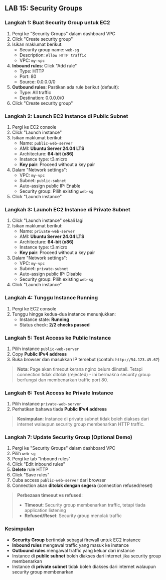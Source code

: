 ## LAB 15: Security Groups

### Langkah 1: Buat Security Group untuk EC2

1. Pergi ke "Security Groups" dalam dashboard VPC
2. Click "Create security group"
3. Isikan maklumat berikut:
   - Security group name: `web-sg`
   - Description: `Allow HTTP traffic`
   - VPC: `my-vpc`
4. **Inbound rules**: Click "Add rule"
   - Type: HTTP
   - Port: 80
   - Source: 0.0.0.0/0
5. **Outbound rules**: Pastikan ada rule berikut (default):
   - Type: All traffic
   - Destination: 0.0.0.0/0
6. Click "Create security group"

### Langkah 2: Launch EC2 Instance di Public Subnet

1. Pergi ke EC2 console
2. Click "Launch instance"
3. Isikan maklumat berikut:
   - Name: `public-web-server`
   - AMI: **Ubuntu Server 24.04 LTS**
   - Architecture: **64-bit (x86)**
   - Instance type: t3.micro
   - **Key pair**: Proceed without a key pair
4. Dalam "Network settings":
   - VPC: `my-vpc`
   - Subnet: `public-subnet`
   - Auto-assign public IP: Enable
   - Security group: Pilih existing `web-sg`
5. Click "Launch instance"

### Langkah 3: Launch EC2 Instance di Private Subnet

1. Click "Launch instance" sekali lagi
2. Isikan maklumat berikut:
   - Name: `private-web-server`
   - AMI: **Ubuntu Server 24.04 LTS**
   - Architecture: **64-bit (x86)**
   - Instance type: t3.micro
   - **Key pair**: Proceed without a key pair
3. Dalam "Network settings":
   - VPC: `my-vpc`
   - Subnet: `private-subnet`
   - Auto-assign public IP: Disable
   - Security group: Pilih existing `web-sg`
4. Click "Launch instance"

### Langkah 4: Tunggu Instance Running

1. Pergi ke EC2 console
2. Tunggu hingga kedua-dua instance menunjukkan:
   - Instance state: **Running**
   - Status check: **2/2 checks passed**

### Langkah 5: Test Access ke Public Instance

1. Pilih instance `public-web-server`
2. Copy **Public IPv4 address**
3. Buka browser dan masukkan IP tersebut (contoh: `http://54.123.45.67`)

> **Nota**: Page akan timeout kerana nginx belum diinstall. Tetapi connection tidak ditolak (rejected) - ini bermakna security group berfungsi dan membenarkan traffic port 80.

### Langkah 6: Test Access ke Private Instance

1. Pilih instance `private-web-server`
2. Perhatikan bahawa tiada **Public IPv4 address**

> **Kesimpulan**: Instance di private subnet tidak boleh diakses dari internet walaupun security group membenarkan HTTP traffic.

### Langkah 7: Update Security Group (Optional Demo)

1. Pergi ke "Security Groups" dalam dashboard VPC
2. Pilih `web-sg`
3. Pergi ke tab "Inbound rules"
4. Click "Edit inbound rules"
5. **Delete** rule HTTP
6. Click "Save rules"
7. Cuba access `public-web-server` dari browser
8. Connection akan **ditolak dengan segera** (connection refused/reset)

> **Perbezaan timeout vs refused**:
> - **Timeout**: Security group membenarkan traffic, tetapi tiada application listening
> - **Refused/Reset**: Security group menolak traffic

### Kesimpulan

- **Security Group** bertindak sebagai firewall untuk EC2 instance
- **Inbound rules** mengawal traffic yang masuk ke instance
- **Outbound rules** mengawal traffic yang keluar dari instance
- Instance di **public subnet** boleh diakses dari internet jika security group membenarkan
- Instance di **private subnet** tidak boleh diakses dari internet walaupun security group membenarkan
